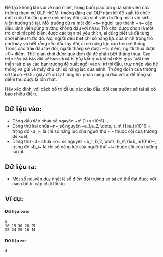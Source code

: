 Để tạo không khí vui vẻ náo nhiệt, trong buổi giao lưu giữa sinh viên các trường tham dự OLP –ACM, trường đăng cai OLP năm tới đề xuất tổ chức một cuộc thi đấu game online tay đôi giữa sinh viên trường mình với sinh viên trường sở tại. Mỗi trường cử ra một đội ~n~ người, tạo thành ~n~ cặp đấu, sinh viên cùng trường không đấu với nhau. Trò chơi được chọn là một trò chơi rất phổ biến, được các bạn trẻ yêu thích, ai cũng biết và đã từng chơi nhiều trước đó. Mọi người đều biết chỉ số năng lực của mình trong trò chơi này và biết rằng nếu đấu tay đôi, ai có năng lực cao hơn sẽ thắng. Trong các trận đấu tay đôi, người thắng sẽ được ~1~ điểm, người thua được ~0~ điểm. Thời gian chơi được quy định đủ để phân biệt thắng thua. Các trận hòa sẽ kéo dài vô hạn và sẽ bị hủy kết quả khi hết thời gian. Với tinh thần fair play các bạn trường đề xuất ngồi vào vị trí thi đấu, truy nhập vào hệ thống và gửi về máy chủ chỉ số năng lực của mình. Trưởng đoàn của trường sở tại có ~0.5~ giây để xử lý thông tin, phân công ai đấu với ai để tổng số điểm thu được là lớn nhất.

Hãy xác định, với cách bố trí tối ưu các cặp đấu, đội của trường sở tại sẽ có bao nhiêu điểm.

## Dữ liệu vào:
- Dòng đầu tiên chứa số nguyên ~n\ (1≤n≤10^5)~;
- Dòng thứ hai chứa ~n~ số nguyên ~a_1,a_2, \dots, a_n\ (1≤a_i≤10^9)~, trong đó ~a_i~ là chỉ số năng lực của người thứ ~i~ thuộc đội của trường đề xuất;
- Dòng thứ ~3~ chứa ~n~ số nguyên ~b_1, b_2, \dots, b_n\ (1≤b_i≤10^9)~, trong đó ~b_i~ là chỉ số năng lực của người thứ ~i~ thuộc đội của trường sở tại.

## Dữ liệu ra:
- Một số nguyên duy nhất là số điểm đội trường sở tại có thể đạt được với cách bố trí cặp chơi tối ưu.

## Ví dụ:
#### Dữ liệu vào:
```
5
10 15 30 20 25
28 24 20 16 14
```

#### Dữ liệu ra:
```
4
```